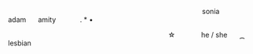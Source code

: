  ⠀⠀ ⠀⠀ ⠀⠀ ⠀⠀ ⠀⠀ ⠀⠀ ⠀⠀ ⠀⠀ ⠀⠀ ⠀⠀ ⠀⠀ ⠀⠀ ⠀ ⠀⠀ ⠀⠀ ⠀⠀⠀ ⠀⠀   sonia ⠀⠀adam ⠀⠀amity ⠀⠀ ⠀⠀. * •

 ⠀⠀ ⠀⠀ ⠀⠀ ⠀ ⠀⠀ ⠀⠀  ⠀ ⠀⠀ ⠀⠀ ⠀⠀ ⠀ ⠀⠀ ⠀ ⠀⠀ ⠀⠀ ⠀⠀☆ ⠀⠀ ⠀⠀ he / she ⠀⠀⁔ ⠀⠀lesbian

